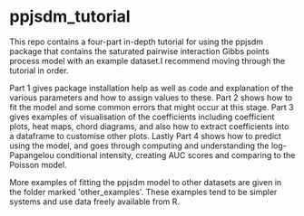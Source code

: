 # ppjsdm_tutorial
This repo contains a four-part in-depth tutorial for using the ppjsdm package that contains the saturated pairwise interaction Gibbs points process model with an example dataset.I recommend moving through the tutorial in order. 

Part 1 gives package installation help as well as code and explanation of the various parameters and how to assign values to these. Part 2 shows how to fit the model and some common errors that might occur at this stage. Part 3 gives examples of visualisation of the coefficients including coefficient plots, heat maps, chord diagrams, and also how to extract coefficients into a dataframe to customise other plots. Lastly Part 4 shows how to predict using the model, and goes through computing and understanding the log-Papangelou conditional intensity, creating AUC scores and comparing to the Poisson model. 

More examples of fitting the ppjsdm model to other datasets are given in the folder marked 'other_examples'. These examples tend to be simpler systems and use data freely available from R. 
